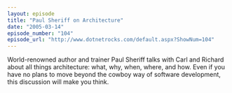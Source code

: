 ```yaml
---
layout: episode
title: "Paul Sheriff on Architecture"
date: "2005-03-14"
episode_number: "104"
episode_url: "http://www.dotnetrocks.com/default.aspx?ShowNum=104"
---
```


World-renowned author and trainer Paul Sheriff talks with Carl and Richard about all things architecture: what, why, when, where, and how. Even if you have no plans to move beyond the cowboy way of software development, this discussion will make you think.
